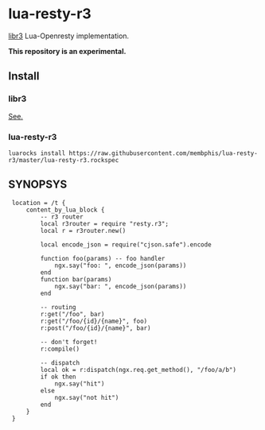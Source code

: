 lua-resty-r3
================

[libr3](https://github.com/c9s/r3) Lua-Openresty implementation.

**This repository is an experimental.**

## Install

### libr3

[See.](https://github.com/c9s/r3#install)

### lua-resty-r3

```
luarocks install https://raw.githubusercontent.com/membphis/lua-resty-r3/master/lua-resty-r3.rockspec
```

## SYNOPSYS

```nginx
 location = /t {
     content_by_lua_block {
         -- r3 router
         local r3router = require "resty.r3";
         local r = r3router.new() 

         local encode_json = require("cjson.safe").encode

         function foo(params) -- foo handler
             ngx.say("foo: ", encode_json(params))
         end
         function bar(params)
             ngx.say("bar: ", encode_json(params))
         end 

         -- routing
         r:get("/foo", bar)
         r:get("/foo/{id}/{name}", foo)
         r:post("/foo/{id}/{name}", bar) 

         -- don't forget!
         r:compile() 

         -- dispatch
         local ok = r:dispatch(ngx.req.get_method(), "/foo/a/b")
         if ok then
             ngx.say("hit")
         else
             ngx.say("not hit")
         end
     }
 }
```

